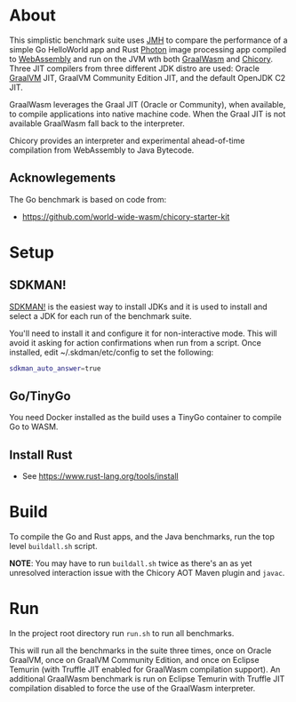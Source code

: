 # About

This simplistic benchmark suite uses [JMH](https://github.com/openjdk/jmh) to
compare the performance of a simple Go HelloWorld app and Rust
[Photon](https://github.com/silvia-odwyer/photon) image processing app compiled
to [WebAssembly](https://webassembly.org/) and run on the JVM wth both
[GraalWasm](https://www.graalvm.org/webassembly/) and
[Chicory](https://chicory.dev/). Three JIT compilers from three different JDK
distro are used: Oracle [GraalVM](www.graalvm.org) JIT, GraalVM Community
Edition JIT, and the default OpenJDK C2 JIT.

GraalWasm leverages the Graal JIT (Oracle or Community), when available, to compile
applications into native machine code. When the Graal JIT is not available GraalWasm
fall back to the interpreter. 

Chicory provides an interpreter and experimental ahead-of-time compilation
from WebAssembly to Java Bytecode.

## Acknowlegements

The Go benchmark is based on code from:
* https://github.com/world-wide-wasm/chicory-starter-kit

# Setup

## SDKMAN!

[SDKMAN!](https://sdkman.io/) is the easiest way to install JDKs and it is used
to install and select a JDK for each run of the benchmark suite.

You'll need to install it and configure it for non-interactive mode.  This will
avoid it asking for action confirmations when run from a script.  Once
installed, edit ~/.skdman/etc/config to set the following:
```sh
sdkman_auto_answer=true
```

## Go/TinyGo

You need Docker installed as the build uses a TinyGo container to compile Go to WASM.

## Install Rust

* See https://www.rust-lang.org/tools/install

# Build

To compile the Go and Rust apps, and the Java benchmarks, run the top level `buildall.sh` script.

**NOTE**: You may have to run `buildall.sh` twice as there's an as yet unresolved
interaction issue with the Chicory AOT Maven plugin and `javac`.

# Run

In the project root directory run `run.sh` to run all benchmarks. 

This will run all the benchmarks in the suite three times, once on Oracle
GraalVM, once on GraalVM Community Edition, and once on Eclipse Temurin (with
Truffle JIT enabled for GraalWasm compilation support). An additional GraalWasm
benchmark is run on Eclipse Temurin with Truffle JIT compilation disabled to
force the use of the GraalWasm interpreter.
